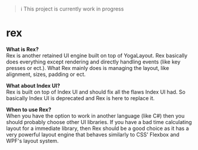 > :information_source: This project is currently work in progress

# rex

**What is Rex?** \
Rex is another retained UI engine built on top of YogaLayout. 
Rex basically does everything except rendering and directly handling events (like key presses or ect.).
What Rex mainly does is managing the layout, like alignment, sizes, padding or ect.

**What about Index UI?** \
Rex is built on top of Index UI and should fix all the flaws Index UI had. 
So basically Index UI is deprecated and Rex is here to replace it.

**When to use Rex?** \
When you have the option to work in another language (like C#) then you should probably choose other UI libraries. 
If you have a bad time calculating layout for a immediate library, 
then Rex should be a good choice as it has a very powerful layout engine that behaves similarly to CSS' Flexbox and WPF's layout system.
